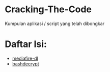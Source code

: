 # Cracking-The-Code
Kumpulan aplikasi / script yang telah dibongkar

# Daftar Isi:
* [mediafire-dl](https://github.com/hatakecnk/mediafire-dl)
* [bashdecrypt](https://github.com/hatakecnk/BashDecrypt)
